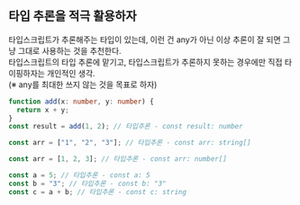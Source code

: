 ## 타입 추론을 적극 활용하자

타입스크립트가 추론해주는 타입이 있는데, 이런 건 any가 아닌 이상 추론이 잘 되면 그냥 그대로 사용하는 것을 추천한다.<br />
타입스크립트의 타입 추론에 맡기고, 타입스크립트가 추론하지 못하는 경우에만 직접 타이핑하자는 개인적인 생각.<br />
(※ any를 최대한 쓰지 않는 것을 목표로 하자)

```ts
function add(x: number, y: number) {
  return x + y;
}
const result = add(1, 2); // 타입추론 - const result: number
```

```ts
const arr = ["1", "2", "3"]; // 타입추론 - const arr: string[]
```

```ts
const arr = [1, 2, 3]; // 타입추론 - const arr: number[]
```

```ts
const a = 5; // 타입추론 - const a: 5
const b = "3"; // 타입추론 - const b: "3"
const c = a + b; // 타입추론 - const c: string
```
